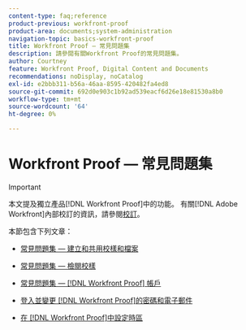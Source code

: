 ```yaml
---
content-type: faq;reference
product-previous: workfront-proof
product-area: documents;system-administration
navigation-topic: basics-workfront-proof
title: Workfront Proof — 常見問題集
description: 請參閱有關Workfront Proof的常見問題集。
author: Courtney
feature: Workfront Proof, Digital Content and Documents
recommendations: noDisplay, noCatalog
exl-id: e2bbb311-b56a-46aa-8595-420482fa4ed8
source-git-commit: 692d0e903c1b92ad539eacf6d26e18e81530a8b0
workflow-type: tm+mt
source-wordcount: '64'
ht-degree: 0%

---
```


# Workfront Proof — 常見問題集

>[!IMPORTANT]
>
>本文提及獨立產品[!DNL Workfront Proof]中的功能。 有關[!DNL Adobe Workfront]內部校訂的資訊，請參閱[校訂](../../../review-and-approve-work/proofing/proofing.md)。

本節包含下列文章：

* [常見問題集 — 建立和共用校樣和檔案](../../../workfront-proof/wp-getstarted/faqs/faq-create-share-proofs-files.md)
* [常見問題集 — 檢閱校樣](../../../workfront-proof/wp-getstarted/faqs/faq-review-proofs.md)
* [常見問題集 —  [!DNL Workfront Proof] 帳戶](../../../workfront-proof/wp-getstarted/faqs/faq-wp-account.md)
* [登入並變更 [!DNL Workfront Proof]的密碼和電子郵件](../../../workfront-proof/wp-getstarted/faqs/log-in-change-password.md)

  <!--
  <li data-mc-conditions="QuicksilverOrClassic.Draft mode"><a href="../../../workfront-proof/wp-getstarted/faqs/open-wp-basic-trial.md" class="MCXref xref" xrefformat="{para}">Opening a Workfront Proof basic trial account</a> </li>
  -->

* [在 [!DNL Workfront Proof]中設定時區](../../../workfront-proof/wp-getstarted/faqs/set-timezones-in-wp.md)
